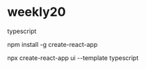 # weekly20
typescript

npm install -g create-react-app

npx create-react-app ui --template typescript